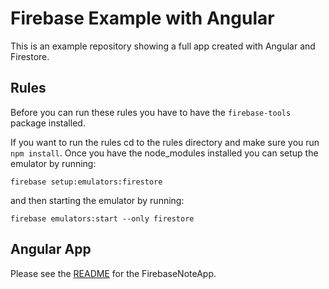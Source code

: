 # Firebase Example with Angular

This is an example repository showing a full app created with Angular and Firestore.

## Rules

Before you can run these rules you have to have the `firebase-tools` package installed.

If you want to run the rules cd to the rules directory and make sure you run `npm install`. Once you have the node_modules installed you can setup the emulator by running:

```
firebase setup:emulators:firestore
```

and then starting the emulator by running:

```
firebase emulators:start --only firestore
```

## Angular App

Please see the [README](FirebaseNoteApp/README.md) for the FirebaseNoteApp.